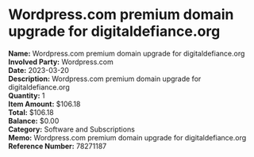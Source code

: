 # Wordpress.com premium domain upgrade for digitaldefiance.org

**Name:** Wordpress.com premium domain upgrade for digitaldefiance.org  
**Involved Party:** Wordpress.com  
**Date:** 2023-03-20  
**Description:** Wordpress.com premium domain upgrade for digitaldefiance.org  
**Quantity:** 1  
**Item Amount:** $106.18  
**Total:** $106.18  
**Balance:** $0.00  
**Category:** Software and Subscriptions  
**Memo:** Wordpress.com premium domain upgrade for digitaldefiance.org  
**Reference Number:** 78271187  

